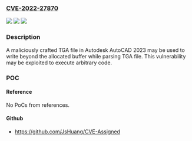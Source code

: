 ### [CVE-2022-27870](https://cve.mitre.org/cgi-bin/cvename.cgi?name=CVE-2022-27870)
![](https://img.shields.io/static/v1?label=Product&message=Autodesk%20Advanced%20Steel%2C%20Civil%203D%2C%20AutoCAD%2C%20AutoCAD%20LT%2C%20AutoCAD%20Architecture%2C%20AutoCAD%20Electrical%2C%20AutoCAD%20Map%203D%2C%20AutoCAD%20Mechanical%2C%20AutoCAD%20MEP%2C%20AutoCAD%20Plant%203D&color=blue)
![](https://img.shields.io/static/v1?label=Version&message=2023%20&color=brightgreen)
![](https://img.shields.io/static/v1?label=Vulnerability&message=Out-of-bound%20Write%20Vulnerability%20&color=brightgreen)

### Description

A maliciously crafted TGA file in Autodesk AutoCAD 2023 may be used to write beyond the allocated buffer while parsing TGA file. This vulnerability may be exploited to execute arbitrary code.

### POC

#### Reference
No PoCs from references.

#### Github
- https://github.com/JsHuang/CVE-Assigned

